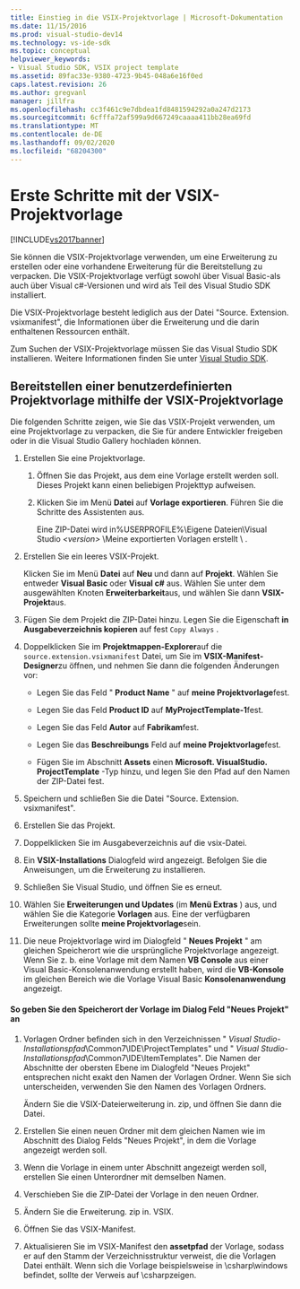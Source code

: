 ```yaml
---
title: Einstieg in die VSIX-Projektvorlage | Microsoft-Dokumentation
ms.date: 11/15/2016
ms.prod: visual-studio-dev14
ms.technology: vs-ide-sdk
ms.topic: conceptual
helpviewer_keywords:
- Visual Studio SDK, VSIX project template
ms.assetid: 89fac33e-9380-4723-9b45-048a6e16f0ed
caps.latest.revision: 26
ms.author: gregvanl
manager: jillfra
ms.openlocfilehash: cc3f461c9e7dbdea1fd8481594292a0a247d2173
ms.sourcegitcommit: 6cfffa72af599a9d667249caaaa411bb28ea69fd
ms.translationtype: MT
ms.contentlocale: de-DE
ms.lasthandoff: 09/02/2020
ms.locfileid: "68204300"
---
```

# <a name="getting-started-with-the-vsix-project-template"></a>Erste Schritte mit der VSIX-Projektvorlage
[!INCLUDE[vs2017banner](../includes/vs2017banner.md)]

Sie können die VSIX-Projektvorlage verwenden, um eine Erweiterung zu erstellen oder eine vorhandene Erweiterung für die Bereitstellung zu verpacken. Die VSIX-Projektvorlage verfügt sowohl über Visual Basic-als auch über Visual c#-Versionen und wird als Teil des Visual Studio SDK installiert.  
  
 Die VSIX-Projektvorlage besteht lediglich aus der Datei "Source. Extension. vsixmanifest", die Informationen über die Erweiterung und die darin enthaltenen Ressourcen enthält.  
  
 Zum Suchen der VSIX-Projektvorlage müssen Sie das Visual Studio SDK installieren. Weitere Informationen finden Sie unter [Visual Studio SDK](../extensibility/visual-studio-sdk.md).  
  
## <a name="deploying-a-custom-project-template-using-the-vsix-project-template"></a>Bereitstellen einer benutzerdefinierten Projektvorlage mithilfe der VSIX-Projektvorlage  
 Die folgenden Schritte zeigen, wie Sie das VSIX-Projekt verwenden, um eine Projektvorlage zu verpacken, die Sie für andere Entwickler freigeben oder in die Visual Studio Gallery hochladen können.  
  
1. Erstellen Sie eine Projektvorlage.  
  
    1. Öffnen Sie das Projekt, aus dem eine Vorlage erstellt werden soll. Dieses Projekt kann einen beliebigen Projekttyp aufweisen.  
  
    2. Klicken Sie im Menü **Datei** auf **Vorlage exportieren**. Führen Sie die Schritte des Assistenten aus.  
  
         Eine ZIP-Datei wird in%USERPROFILE%\Eigene Dateien\Visual Studio *\<version>* \Meine exportierten Vorlagen erstellt \\ .  
  
2. Erstellen Sie ein leeres VSIX-Projekt.  
  
     Klicken Sie im Menü **Datei** auf **Neu** und dann auf **Projekt**. Wählen Sie entweder **Visual Basic** oder **Visual c#** aus. Wählen Sie unter dem ausgewählten Knoten **Erweiterbarkeit**aus, und wählen Sie dann **VSIX-Projekt**aus.  
  
3. Fügen Sie dem Projekt die ZIP-Datei hinzu. Legen Sie die Eigenschaft **in Ausgabeverzeichnis kopieren** auf fest `Copy Always` .  
  
4. Doppelklicken Sie im **Projektmappen-Explorer**auf die `source.extension.vsixmanifest` Datei, um Sie im **VSIX-Manifest-Designer**zu öffnen, und nehmen Sie dann die folgenden Änderungen vor:  
  
    - Legen Sie das Feld " **Product Name** " auf **meine Projektvorlage**fest.  
  
    - Legen Sie das Feld **Product ID** auf **MyProjectTemplate-1**fest.  
  
    - Legen Sie das Feld **Autor** auf **Fabrikam**fest.  
  
    - Legen Sie das **Beschreibungs** Feld auf **meine Projektvorlage**fest.  
  
    - Fügen Sie im Abschnitt **Assets** einen **Microsoft. VisualStudio. ProjectTemplate** -Typ hinzu, und legen Sie den Pfad auf den Namen der ZIP-Datei fest.  
  
5. Speichern und schließen Sie die Datei "Source. Extension. vsixmanifest".  
  
6. Erstellen Sie das Projekt.  
  
7. Doppelklicken Sie im Ausgabeverzeichnis auf die vsix-Datei.  
  
8. Ein **VSIX-Installations** Dialogfeld wird angezeigt. Befolgen Sie die Anweisungen, um die Erweiterung zu installieren.  
  
9. Schließen Sie Visual Studio, und öffnen Sie es erneut.  
  
10. Wählen Sie **Erweiterungen und Updates** (im **Menü Extras** ) aus, und wählen Sie die Kategorie **Vorlagen** aus. Eine der verfügbaren Erweiterungen sollte **meine Projektvorlage**sein.  
  
11. Die neue Projektvorlage wird im Dialogfeld " **Neues Projekt** " am gleichen Speicherort wie die ursprüngliche Projektvorlage angezeigt. Wenn Sie z. b. eine Vorlage mit dem Namen **VB Console** aus einer Visual Basic-Konsolenanwendung erstellt haben, wird die **VB-Konsole** im gleichen Bereich wie die Vorlage Visual Basic **Konsolenanwendung** angezeigt.  
  
#### <a name="to-specify-the-location-of-the-template-in-the-new-project-dialog-box"></a>So geben Sie den Speicherort der Vorlage im Dialog Feld "Neues Projekt" an  
  
1. Vorlagen Ordner befinden sich in den Verzeichnissen " *Visual Studio-Installationspfad*\Common7\IDE\ProjectTemplates" und " *Visual Studio-Installationspfad*\Common7\IDE\ItemTemplates". Die Namen der Abschnitte der obersten Ebene im Dialogfeld "Neues Projekt" entsprechen nicht exakt den Namen der Vorlagen Ordner. Wenn Sie sich unterscheiden, verwenden Sie den Namen des Vorlagen Ordners.  
  
     Ändern Sie die VSIX-Dateierweiterung in. zip, und öffnen Sie dann die Datei.  
  
2. Erstellen Sie einen neuen Ordner mit dem gleichen Namen wie im Abschnitt des Dialog Felds "Neues Projekt", in dem die Vorlage angezeigt werden soll.  
  
3. Wenn die Vorlage in einem unter Abschnitt angezeigt werden soll, erstellen Sie einen Unterordner mit demselben Namen.  
  
4. Verschieben Sie die ZIP-Datei der Vorlage in den neuen Ordner.  
  
5. Ändern Sie die Erweiterung. zip in. VSIX.  
  
6. Öffnen Sie das VSIX-Manifest.  
  
7. Aktualisieren Sie im VSIX-Manifest den **assetpfad** der Vorlage, sodass er auf den Stamm der Verzeichnisstruktur verweist, die die Vorlagen Datei enthält. Wenn sich die Vorlage beispielsweise in \csharp\windows befindet, sollte der Verweis auf \csharpzeigen.
